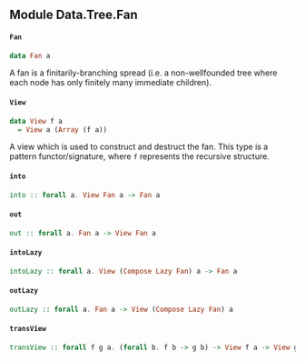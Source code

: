 ## Module Data.Tree.Fan

#### `Fan`

``` purescript
data Fan a
```

A fan is a finitarily-branching spread (i.e. a non-wellfounded tree where
each node has only finitely many immediate children).

#### `View`

``` purescript
data View f a
  = View a (Array (f a))
```

A view which is used to construct and destruct the fan. This type is a
pattern functor/signature, where `f` represents the recursive structure.

#### `into`

``` purescript
into :: forall a. View Fan a -> Fan a
```

#### `out`

``` purescript
out :: forall a. Fan a -> View Fan a
```

#### `intoLazy`

``` purescript
intoLazy :: forall a. View (Compose Lazy Fan) a -> Fan a
```

#### `outLazy`

``` purescript
outLazy :: forall a. Fan a -> View (Compose Lazy Fan) a
```

#### `transView`

``` purescript
transView :: forall f g a. (forall b. f b -> g b) -> View f a -> View g a
```
